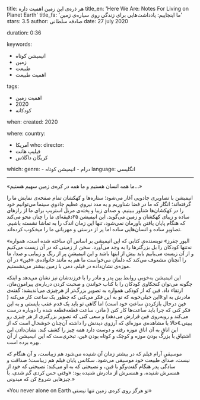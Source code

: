 
title: هر ذره‌ی این زمین اهمیت داره 
title_en: 'Here We Are: Notes  For Living on Planet Earth'
title_fa: 'ما اینجاییم: یادداشت‌هایی برای زندگی روی سیاره‌ی زمین'
stars: 3.5
author: صادقه سلطانی
date: 27 july 2020

duration: 0:36

keywords:
  - انیمیشن کوتاه
  - زمین
  - طبیعت
  - اهمیت طبیعت 

tags:
  - اهمیت زمین
  - 2020
  - کودکانه  

when:
  created: 2020

where:
  country:
  - آمریکا
who:
  director: 
  - فیلیپ هانت
  - کریگان داگلاس

which:
  genre:
    - درام
    - انیمیشن کوتاه
  language: انگلیسی

---

«ما همه انسان هستیم و ما همه در کره‌‌ی زمین سهیم هستیم...»

انیمیشن با تصاویری جادویی آغاز می‌شود؛ ستاره‌ها و کهکشان تمام صفحه‌ی نمایش ما را گرفته‌اند؛ انگار که ما در فضا شناوریم و به مدد نیرویِ عظیمِ جادویِ سینما می‌توانیم خود را در کهکشان‌ها شناور ببینیم. و صدای زیبا و پخته‌ی مریل استریپ برای ما از رازهای ساده و زیبای کهکشان و زمین می‌گوید. این انیمیشن ۳۵دقیقه‌ای ما را چنان محو می‌کند که هنگام پایان یافتن باورمان نمی‌شود، تنها این زمان اندک را به تماشا نشسته باشیم. تصاویرِ ساده و انسان‌هایی ساده‌ اما پر از درستی و مهربانی ما را میخکوب کرده‌اند.

«الیور جفرز» نویسنده‌ی کتابی که این انیمیشن بر اساس آن ساخته شده است، همواره نه‌تنها کودکان را بل بزرگتر‌ها را به وجد می‌آورد. سخن از زمینی که در آن زیست می‌کنیم و از آن زیست می‌‌یابیم باید بیش از اینها باشد‌ و این انیمیشنِ پر از رنگ و زیبایی و صدا، ما را آنچنان مشعوف می‌کند که دلمان می‌خواست ما هم به مانند خانواده‌ی «فین» در آن موزه‌ی نشان‌داده در فیلم، دمی با زمین بیشتر می‌نشستیم.

این انیمیشن به‌خوبی روابط بین پدر و مادر را با فرزندشان نیز نشان می‌دهد و اینکه چگونه می‌توان کنجکاوی‌ کودکان را با کتاب‌ خواندن و صحبت کردن درباره‌ی پیرامون‌مان، ارتقاء داد. فین که از کودکی همواره به تصویرِ بزرگ‌تر از هرچیزی می‌اندیشد؛ گفته‌ی مادرش به او:《این خیلی‌خوبه که تو به این فکر می‌کنی که چطور یک ساعت کار می‌کنه ( فین درحال بازکردنِ ساعتِ خود است) اما گاهی تو باید یک قدم عقب بایستی و به این فکر کنی که چرا باید ساعت‌‌ها کار کنن ( مادر، ساعت قطعه‌قطعه شده را دوباره درست می‌کند و روبه‌روی فین قرارش می‌دهد) و سعی کنی که تصویر بزرگتری از هر چیزی رو ببینی‌.》حالا با مشاهده‌ی موزه‌ای که آرزوی دیدنش را داشته آن‌چنان خوشحال است که از این اتاق به آن اتاق موزه رفته و دوست دارد همه چیز را کشف کند. نشان‌دادن این اشتیاق با بزرگ بودن موزه و کوچک و کوتاه بودن فین، تبحری‌ست که این انیمیشن از آن بهره برده است.

موسیقیِ آرام فیلم که در بیشتر زمان آن شنیده می‌شود هم زیباست، و آن هنگام که نیست، صدای طبیعت خود موسیقی می‌شود. سکانس پایان فیلم هم زیباست؛ صداقت و سادگی پدر هنگام گفت‌و‌گو با فین، و نصیحتی که به او می‌کند؛ نصیحتی که خود از همسرش شنیده، و همسرش از مادرش شنیده بود: «وقتی حس کردی گم شدی، با چیزهایی شروع کن که میدونی.»

«You never alone on Earth
تو هرگز روی کره‌‌ی زمین تنها نیستی»